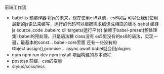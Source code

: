 前端工作流

- babel  js 预编译器 将js的未来，现在使用es6以前，es6以后
        可以让我们使用最新的js语法来编写，运行的代码可以根据需求编译成相应的版本
        babel 编译js 
        source_code .babelrc cli targets(运行平台)
        依赖于babel-preset(预处理集)
        babel的预处理，只是语法糖 class没有
        es5里没有的es6的语法，实现一遍，最基本的const... babel-core里面
        还有一些没有的Object.assign(),promise ，async await
        babel就会用plugins
- npm 
    npm run dev
    npm install
    项目构建的基本流程
- postcss
    前缀，css的变量
- stylus/scss/less